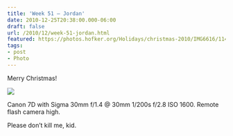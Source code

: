 ```yaml
---
title: 'Week 51 – Jordan'
date: 2010-12-25T20:38:00.000-06:00
draft: false
url: /2010/12/week-51-jordan.html
featured: https://photos.hofker.org/Holidays/christmas-2010/IMG6616/1142877085_ja7ZC-M-1.jpg
tags: 
- post
- Photo
---
```


Merry Christmas!

![](https://photos.hofker.org/Holidays/christmas-2010/IMG6616/1142877085_ja7ZC-M-1.jpg)

Canon 7D with Sigma 30mm f/1.4 @ 30mm 1/200s f/2.8 ISO 1600. Remote flash camera high.

Please don’t kill me, kid.